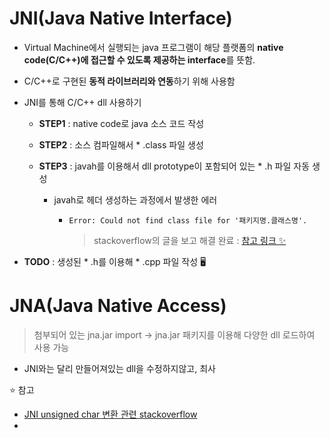 # JNI(Java Native Interface)

+ Virtual Machine에서 실행되는 java 프로그램이 해당 플랫폼의 **native code(C/C++)에 접근할 수 있도록 제공하는 interface**를 뜻함.
+ C/C++로 구현된 **동적 라이브러리와 연동**하기 위해 사용함 

+ JNI를 통해 C/C++ dll 사용하기
   + **STEP1** : native code로 java 소스 코드 작성    
   + **STEP2** : 소스 컴파일해서 * .class 파일 생성    
   + **STEP3** : javah를 이용해서 dll prototype이 포함되어 있는  * .h 파일 자동 생성   


      + javah로 헤더 생성하는 과정에서 발생한 에러 
         + `Error: Could not find class file for '패키지명.클래스명'.`   


            > stackoverflow의 글을 보고 해결 완료 : [참고 링크 ✨](https://stackoverflow.com/questions/19137201/javah-tool-error-could-not-find-class-file-for-hellojni)   


+ **TODO** : 생성된 * .h를 이용해 * .cpp 파일 작성 🖥


# JNA(Java Native Access)
> 첨부되어 있는 jna.jar import →  jna.jar 패키지를 이용해 다양한 dll 로드하여 사용 가능

+ JNI와는 달리 만들어져있는 dll을 수정하지않고, 최사


⭐ 참고
+ [JNI unsigned char 변환 관련 stackoverflow](https://stackoverflow.com/questions/25259095/jni-android-jbytearray-to-unsigned-char-and-viceversa)
+ 
